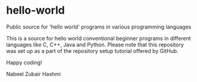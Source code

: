 # hello-world
Public source for 'hello world' programs in various programming languages

This is a source for hello world conventional beginner programs in different languages like C, C++, Java and Python.
Please note that this repository was set up as a part of the repository setup tutorial offered by GitHub.

Happy coding!

Nabeel Zubair Hashmi

